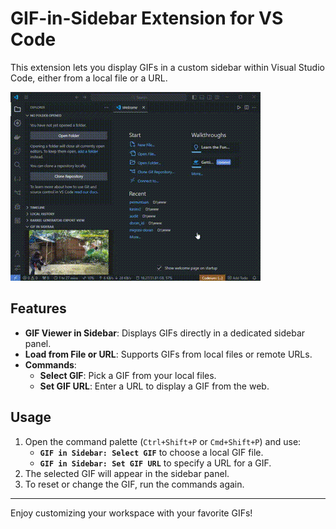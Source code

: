# GIF-in-Sidebar Extension for VS Code

This extension lets you display GIFs in a custom sidebar within Visual Studio Code, either from a local file or a URL.

![Screenshot](./Screenshot.gif)

## Features

- **GIF Viewer in Sidebar**: Displays GIFs directly in a dedicated sidebar panel.
- **Load from File or URL**: Supports GIFs from local files or remote URLs.
- **Commands**:
  - **Select GIF**: Pick a GIF from your local files.
  - **Set GIF URL**: Enter a URL to display a GIF from the web.

## Usage

1. Open the command palette (`Ctrl+Shift+P` or `Cmd+Shift+P`) and use:
   - **`GIF in Sidebar: Select GIF`** to choose a local GIF file.
   - **`GIF in Sidebar: Set GIF URL`** to specify a URL for a GIF.
2. The selected GIF will appear in the sidebar panel.
3. To reset or change the GIF, run the commands again.

---

Enjoy customizing your workspace with your favorite GIFs!
